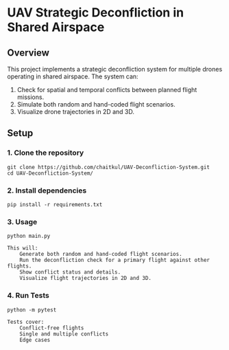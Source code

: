 # UAV Strategic Deconfliction in Shared Airspace

## Overview
This project implements a strategic deconfliction system for multiple drones operating in shared airspace. The system can:  

1. Check for spatial and temporal conflicts between planned flight missions.  
2. Simulate both random and hand-coded flight scenarios.  
3. Visualize drone trajectories in 2D and 3D.  

## Setup

### 1. Clone the repository
    git clone https://github.com/chaitkul/UAV-Deconfliction-System.git
    cd UAV-Deconfliction-System/

### 2. Install dependencies
    pip install -r requirements.txt

### 3. Usage
    python main.py

    This will:
        Generate both random and hand-coded flight scenarios.
        Run the deconfliction check for a primary flight against other flights.
        Show conflict status and details.
        Visualize flight trajectories in 2D and 3D.

### 4. Run Tests
    python -m pytest

    Tests cover:
        Conflict-free flights
        Single and multiple conflicts
        Edge cases
